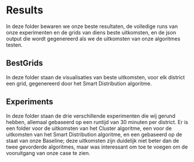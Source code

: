 # Results
In deze folder bewaren we onze beste resultaten, de volledige runs van onze experimenten en de grids van diens beste uitkomsten,
en de json output die wordt gegenereerd als we de uitkomsten van onze algoritmes testen.

## BestGrids
In deze folder staan de visualisaties van beste uitkomsten, voor elk district een grid, gegenereerd door het Smart Distribution algoritme.

## Experiments
In deze folder staan de drie verschillende experimenten die wij gerund hebben, allemaal gebaseerd op een runtijd van 30 minuten per district.
Er is een folder voor de uitkomsten van het Cluster algoritme, een voor de uitkomsten van het Smart Distribution algoritme, en een gebaseerd
op de staat van onze Baseline; deze uitkomsten zijn duidelijk niet beter dan de twee gevorderde algoritmes, maar was interessant om toe te
voegen om de vooruitgang van onze case te zien.
